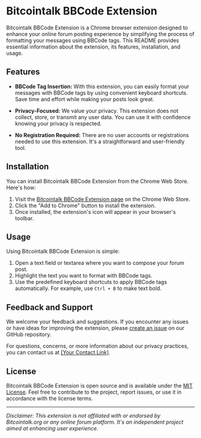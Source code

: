 # Bitcointalk BBCode Extension

Bitcointalk BBCode Extension is a Chrome browser extension designed to enhance your online forum posting experience by simplifying the process of formatting your messages using BBCode tags. This README provides essential information about the extension, its features, installation, and usage.

## Features

- **BBCode Tag Insertion:** With this extension, you can easily format your messages with BBCode tags by using convenient keyboard shortcuts. Save time and effort while making your posts look great.

- **Privacy-Focused:** We value your privacy. This extension does not collect, store, or transmit any user data. You can use it with confidence knowing your privacy is respected.

- **No Registration Required:** There are no user accounts or registrations needed to use this extension. It's a straightforward and user-friendly tool.

## Installation

You can install Bitcointalk BBCode Extension from the Chrome Web Store. Here's how:

1. Visit the [Bitcointalk BBCode Extension page](#) on the Chrome Web Store.
2. Click the "Add to Chrome" button to install the extension.
3. Once installed, the extension's icon will appear in your browser's toolbar.

## Usage

Using Bitcointalk BBCode Extension is simple:

1. Open a text field or textarea where you want to compose your forum post.
2. Highlight the text you want to format with BBCode tags.
3. Use the predefined keyboard shortcuts to apply BBCode tags automatically. For example, use `Ctrl + B` to make text bold.

## Feedback and Support

We welcome your feedback and suggestions. If you encounter any issues or have ideas for improving the extension, please [create an issue](#) on our GitHub repository.

For questions, concerns, or more information about our privacy practices, you can contact us at [[Your Contact Link]](https://bitcointalk.org/index.php?action=profile;u=1634314).

## License

Bitcointalk BBCode Extension is open source and is available under the [MIT License](#). Feel free to contribute to the project, report issues, or use it in accordance with the license terms.

---

*Disclaimer: This extension is not affiliated with or endorsed by Bitcointalk.org or any online forum platform. It's an independent project aimed at enhancing user experience.*
